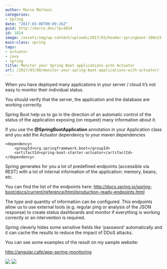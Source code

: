 ```yaml
---
author: Marco Molteni
categories:
- Spring
date: "2017-03-08T00:09:26Z"
guid: http://marco.dev/?p=1024
id: 1024
image: /assets/img/wp-content/uploads/2017/03/header-springboot-100x23.png
main-class: spring
tags:
- actuator
- java
- spring
title: Monitor your Spring Boot applications with Actuator
url: /2017/03/08/monitor-your-spring-boot-applications-with-actuator/
---
```

When you have deployed many applications in your server / cloud it&#8217;s not easy to monitor their individual status.

You should verify that the server, the application and the database are working correctly.

Spring Boot help us to go in the direction of an automatic control of the status of the application exposing (on request) many information about it.

If you use the **@SpringBootApplication** annotation in your Application class and you add the Actuator dependency to your maven dependencies

    <dependency>
        <groupId>org.springframework.boot</groupId>
        <artifactId>spring-boot-starter-actuator</artifactId>
    </dependency>
    

Spring generates for you a lot of predefined endpoints (accessible via REST) with a lot of internal information of the application: memory, beans, etc.

You can find the list of the endpoints here: <http://docs.spring.io/spring-boot/docs/current/reference/html/production-ready-endpoints.html>

The type and quantity of information can be configured. This endpoints allow us to use external tools (e.g. regular ping or analysis of the JSON response) to create status dashboards and monitor if everything is working correctly or an intervention is required.

Spring cleverly hides some sensitive fields like &#8216;password&#8217; automatically and it can cache the results to reduce the impact of DDoS attacks.

You can see some examples of the result on my sample website:

<http://angular.cafe/app-spring-monitoring>

<img class="alignnone size-full wp-image-1022" src="/assets/img/uploads/2017/03/monitoring_2.png?resize=106%2C138" data-recalc-dims="1" />

<img class="alignnone size-full wp-image-1023" src="/assets/img/uploads/2017/03/monitoring_1.png?resize=300%2C475" data-recalc-dims="1" />